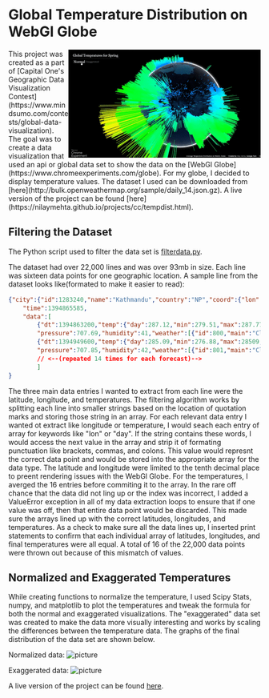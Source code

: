 
# Global Temperature Distribution on WebGl Globe
<img src="right.gif" align="right" />
This project was created as a part of [Capital One's Geographic Data Visualization Contest](https://www.mindsumo.com/contests/global-data-visualization). The goal was to create a data visualization that used an api or global data set to show the data on the [WebGl Globe](https://www.chromeexperiments.com/globe). For my globe, I decided to display temperature values. The dataset I used can be downloaded from [here](http://bulk.openweathermap.org/sample/daily_14.json.gz). A live version of the project can be found [here](https://nilaymehta.github.io/projects/cc/tempdist.html).

## Filtering the Dataset

The Python script used to filter the data set is [filterdata.py](https://github.com/NilayMehta/webgl-global_temp_dist/blob/master/filterdata.py).

The dataset had over 22,000 lines and was over 93mb in size. Each line was sixteen data points for one geographic location. A sample line from the dataset looks like(formated to make it easier to read):

```json
{"city":{"id":1283240,"name":"Kathmandu","country":"NP","coord":{"lon":85.316666,"lat":27.716667}},
    "time":1394865585,
    "data":[
        {"dt":1394863200,"temp":{"day":287.12,"min":279.51,"max":287.77,"night":279.51,"eve":284.21,"morn":282.3},
        "pressure":707.69,"humidity":41,"weather":[{"id":800,"main":"Clear","description":"sky is clear","icon":"01d"}],"speed":0.53,"deg":193,"clouds":0},
        {"dt":1394949600,"temp":{"day":285.09,"min":276.88,"max":28509,"night":276.88,"eve":280.7,"morn":277.61},
        "pressure":707.85,"humidity":42,"weather":[{"id":801,"main":"Clouds","description":"few clouds","icon":"02d"}],"speed":0.4,"deg":194,"clouds":24},
        // <--(repeated 14 times for each forecast)-->
        ]
}
```

The three main data entries I wanted to extract from each line were the latitude, longitude, and temperatures. The filtering algorithm works by splitting each line into smaller strings based on the location of quotation marks and storing those string in an array. For each relevant data entry I wanted ot extract like longitude or temperature, I would seach each entry of array for keywords like "lon" or "day". If the string contains these words, I would access the next value in the array and strip it of formating punctuation like brackets, commas, and colons. This value would represnt the correct data point and would be stored into the appropriate array for the data type. The latitude and longitude were limited to the tenth decimal place to preent rendering issues with the WebGl Globe. For the temperatures, I averged the 16 entries before commiting it to the array. In the rare off chance that the data did not ling up or the index was incorrect, I added a ValueError exception in all of my data extraction loops to ensure that if one value was off, then that entire data point would be discarded. This made sure the arrays lined up with the correct latitudes, longitudes, and temperatures. As a check to make sure all the data lines up, I inserted print statements to confirm that each individual array of latitudes, longitudes, and final temperatures were all equal. A total of 16 of the 22,000 data points were thrown out because of this mismatch of values.

## Normalized and Exaggerated Temperatures

While creating functions to normalize the temperature, I used Scipy Stats, numpy, and matplotlib to plot the temperatures and tweak the formula for both the normal and exaggerated visualizations. The "exaggerated" data set was created to make the data more visually interesting and works by scaling the differences between the temperature data. The graphs of the final distribution of the data set are shown below.

Normalized data:
![picture](https://lh3.googleusercontent.com/M_fMlCZsEIH4AoF8Bg1WZFNCcBcVTR6q4OvmH2wjNS4wyU20zGmLCbL3aPx_-K6KLqy3031WMN8XA6U=w2100-h1177)

Exaggerated data:
![picture](https://lh3.googleusercontent.com/rTJUVtt1VD9o1vOcd-YFHdONCmvYlkPIuR2BXkKgM9JyrI-km1J7MTM-2ETUR87T46oYkdXF1Fjscio=w2100-h1177)

A live version of the project can be found [here](https://nilaymehta.github.io/projects/cc/tempdist.html).